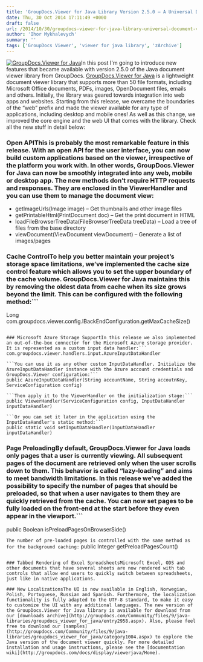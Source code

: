 ```yaml
---
title: 'GroupDocs.Viewer for Java Library Version 2.5.0 – A Universal Document Viewer for Your Web, Mobile & Desktop Apps'
date: Thu, 30 Oct 2014 17:11:49 +0000
draft: false
url: /2014/10/30/groupdocs-viewer-for-java-library-universal-document-viewer-for-your-web-mobile-desktop-apps/
author: 'Ihor Mykhalevych'
summary: ''
tags: ['GroupDocs Viewer', 'viewer for java library', 'zArchive']
---
```


[![GroupDocs.Viewer for Java](https://blog.groupdocs.com/wp-content/uploads/sites/4/2014/06/GD_VWR_JavaIcon_1141.png)](http://groupdocs.com/java/document-viewer-library)In this post I'm going to introduce new features that became available with version 2.5.0 of the Java document viewer library from GroupDocs. [GroupDocs.Viewer for Java](http://groupdocs.com/java/document-viewer-library) is a lightweight document viewer library that supports more than 50 file formats, including Microsoft Office documents, PDFs, images, OpenDocument files, emails and others. Initially, the library was geared towards integration into web apps and websites. Starting from this release, we overcame the boundaries of the “web” prefix and made the viewer available for any type of applications, including desktop and mobile ones! As well as this change, we improved the core engine and the web UI that comes with the library. Check all the new stuff in detail below:

### Open APIThis is probably the most remarkable feature in this release. With an open API for the user interface, you can now build custom applications based on the viewer, irrespective of the platform you work with. In other words, GroupDocs.Viewer for Java can now be smoothly integrated into any web, mobile or desktop app. The new methods don’t require HTTP requests and responses. They are enclosed in the ViewerHandler and you can use them to manage the document view:

*   getImageUrls(Image image) – Get thumbnails and other image files
*   getPrintableHtml(PrintDocument doc) – Get the print document in HTML
*   loadFileBrowserTreeData(FileBrowserTreeData treeData) – Load a tree of files from the base directory
*   viewDocument(ViewDocument viewDocument) – Generate a list of images/pages

### Cache ControlTo help you better maintain your project’s storage space limitations, we’ve implemented the cache size control feature which allows you to set the upper boundary of the cache volume. GroupDocs.Viewer for Java maintains this by removing the oldest data from cache when its size grows beyond the limit. This can be configured with the following method:```
Long com.groupdocs.viewer.config.IBackEndConfiguration.getMaxCacheSize()

```GroupDocs.Viewer for Java uses it to get the cache size limit in megabytes.

### Microsoft Azure Storage SupportIn this release we also implemented an out-of-the-box connector for the Microsoft Azure storage provider. It is represented as a custom input data handler:```
com.groupdocs.viewer.handlers.input.AzureInputDataHandler

```You can use it as any other custom InputDataHandler. Initialize the AzureInputDataHandler instance with the Azure account credentials and GroupDocs.Viewer configuration:```
public AzureInputDataHandler(String accountName, String accoutnKey, ServiceConfiguration config)

```Then apply it to the ViewerHandler on the initialization stage:```
public ViewerHandler(ServiceConfiguration config, InputDataHandler inputDataHandler)

```Or you can set it later in the application using the InputDataHandler's static method:```
public static void setInputDataHandler(InputDataHandler inputDataHandler)

```

### Page PreloadingBy default, GroupDocs.Viewer for Java loads only pages that a user is currently viewing. All subsequent pages of the document are retrieved only when the user scrolls down to them. This behavior is called “lazy-loading” and aims to meet bandwidth limitations. In this release we’ve added the possibility to specify the number of pages that should be preloaded, so that when a user navigates to them they are quickly retrieved from the cache. You can now set pages to be fully loaded on the front-end at the start before they even appear in the viewport.```
public Boolean isPreloadPagesOnBrowserSide()

```The number of pre-loaded pages is controlled with the same method as for the background caching:```
public Integer getPreloadPagesCount()

```

### Tabbed Rendering of Excel SpreadsheetsMicrosoft Excel, ODS and other documents that have several sheets are now rendered with tab controls that allow end users to quickly switch between spreadsheets, just like in native applications.

### New LocalizationsThe UI is now available in English, Norwegian, Polish, Portuguese, Russian and Spanish. Furthermore, the localization functionality is fully adapted to the UTF-8 standard, to make it easy to customize the UI with any additional languages. The new version of the GroupDocs.Viewer for Java library is available for download from our [downloads archive](http://groupdocs.com/Community/files/9/java-libraries/groupdocs_viewer_for_java/entry2958.aspx). Also, please feel free to download our [samples](http://groupdocs.com/Community/files/9/java-libraries/groupdocs_viewer_for_java/category1004.aspx) to explore the Java version of the document viewer quickly. For more detailed installation and usage instructions, please see the [documentation wiki](http://groupdocs.com/docs/display/viewerjava/Home).




